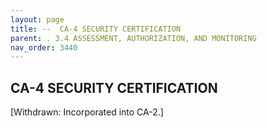 ```yaml
---
layout: page
title: --  CA-4 SECURITY CERTIFICATION
parent: . 3.4 ASSESSMENT, AUTHORIZATION, AND MONITORING 
nav_order: 3440 
---
```


## CA-4 SECURITY CERTIFICATION

[Withdrawn: Incorporated into CA-2.]
